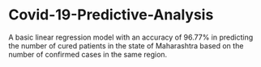 # Covid-19-Predictive-Analysis

A basic linear regression model with an accuracy of 96.77% in predicting the number of cured patients in the state of Maharashtra based on the number of confirmed cases in the same region.
